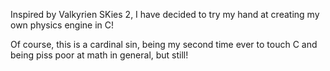 Inspired by Valkyrien SKies 2, I have decided to try my hand at creating my own physics engine in C!

Of course, this is a cardinal sin, being my second time ever to touch C and being piss poor at math in general, but still!